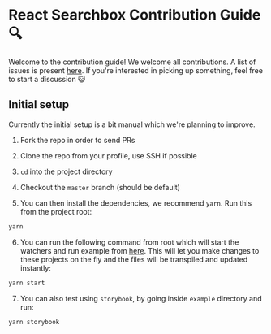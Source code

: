 # React Searchbox Contribution Guide 🔍

Welcome to the contribution guide! We welcome all contributions. A list of issues is present [here](https://github.com/appbaseio/react-searchbox/issues). If you're interested in picking up something, feel free to start a discussion 😺

## Initial setup

Currently the initial setup is a bit manual which we're planning to improve.

1. Fork the repo in order to send PRs

2. Clone the repo from your profile, use SSH if possible

3. `cd` into the project directory

4. Checkout the `master` branch (should be default)

5. You can then install the dependencies, we recommend `yarn`. Run this from the project root:

```bash
yarn
```

6. You can run the following command from root which will start the watchers and run example from [here](./example). This will let you make changes to these projects on the fly and the files will be transpiled and updated instantly:
```bash
yarn start
```

7. You can also test using `storybook`, by going inside `example` directory and run:
```bash
yarn storybook
```
